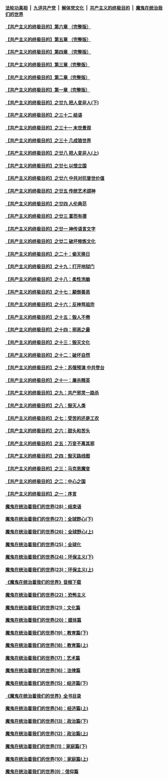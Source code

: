 ####  [法轮功真相](../../../../basic/blob/master/README.md?t=01042352) &nbsp;|&nbsp; [九评共产党](../../../../9ping.md/blob/master/README.md?t=01042352) &nbsp;|&nbsp; [解体党文化](../../../../jtdwh.md/blob/master/README.md?t=01042352)  &nbsp;|&nbsp; [共产主义的终极目的](../../../../gczydzjmd.md/blob/master/README.md?t=01042352) &nbsp;|&nbsp; [魔鬼在统治我们的世界](../../../../mgztzwmdsj.md/blob/master/README.md?t=01042352) 

#### [【共产主义的终极目的】第六章 （完整版）](../pages/nsc422/n11428913.md?t=01042352) 

#### [【共产主义的终极目的】第五章 （完整版）](../pages/nsc422/n11428912.md?t=01042352) 

#### [【共产主义的终极目的】第四章 （完整版）](../pages/nsc422/n11428907.md?t=01042352) 

#### [【共产主义的终极目的】第三章（完整版）](../pages/nsc422/n11428848.md?t=01042352) 

#### [【共产主义的终极目的】第二章（完整版）](../pages/nsc422/n11428831.md?t=01042352) 

#### [【共产主义的终极目的】第一章（完整版）](../pages/nsc422/n11417651.md?t=01042352) 

#### [【共产主义的终极目的】之廿九 把人变非人(下)](../pages/nsc422/n11344140.md?t=01042352) 

#### [【共产主义的终极目的】之三十二 结语](../pages/nsc422/n11360535.md?t=01042352) 

#### [【共产主义的终极目的】之三十一 末世景观](../pages/nsc422/n11351129.md?t=01042352) 

#### [【共产主义的终极目的】之三十 几成狼世界](../pages/nsc422/n11348280.md?t=01042352) 

#### [【共产主义的终极目的】之廿八 把人变非人(上)](../pages/nsc422/n11340492.md?t=01042352) 

#### [【共产主义的终极目的】之廿七 以恨立国](../pages/nsc422/n11336944.md?t=01042352) 

#### [【共产主义的终极目的】之廿六 中共对抗普世价值](../pages/nsc422/n11324785.md?t=01042352) 

#### [【共产主义的终极目的】之廿五 传统艺术颂神](../pages/nsc422/n11296396.md?t=01042352) 

#### [【共产主义的终极目的】之廿四 人伦典范](../pages/nsc422/n11296397.md?t=01042352) 

#### [【共产主义的终极目的】之廿三 富而有德](../pages/nsc422/n11283598.md?t=01042352) 

#### [【共产主义的终极目的】之廿一 神传语言文字](../pages/nsc422/n11263265.md?t=01042352) 

#### [【共产主义的终极目的】之廿二 破坏修炼文化](../pages/nsc422/n11245728.md?t=01042352) 

#### [【共产主义的终极目的】之二十：偷天换日](../pages/nsc422/n11238846.md?t=01042352) 

#### [【共产主义的终极目的】之十九：打开地狱门](../pages/nsc422/n11206376.md?t=01042352) 

#### [【共产主义的终极目的】之十八：柔性洗脑](../pages/nsc422/n11199994.md?t=01042352) 

#### [【共产主义的终极目的】之十七：颠倒善恶](../pages/nsc422/n11179782.md?t=01042352) 

#### [【共产主义的终极目的】之十六：反神骂祖宗](../pages/nsc422/n11166798.md?t=01042352) 

#### [【共产主义的终极目的】之十五：毁人不倦](../pages/nsc422/n11166792.md?t=01042352) 

#### [【共产主义的终极目的】之十四：邪恶之最](../pages/nsc422/n11150249.md?t=01042352) 

#### [【共产主义的终极目的】之十三：毁灭文化](../pages/nsc422/n11135227.md?t=01042352) 

#### [【共产主义的终极目的】之十二：破坏自然](../pages/nsc422/n11135214.md?t=01042352) 

#### [【共产主义的终极目的】之十：苏俄预演 中共登台](../pages/nsc422/n11118424.md?t=01042352) 

#### [【共产主义的终极目的】之十一：屠杀精英](../pages/nsc422/n11118442.md?t=01042352) 

#### [【共产主义的终极目的】之九：共产邪灵一路杀](../pages/nsc422/n11114139.md?t=01042352) 

#### [【共产主义的终极目的】之八：毁灭人类](../pages/nsc422/n11108503.md?t=01042352) 

#### [【共产主义的终极目的】之七：受苦的还是工农](../pages/nsc422/n11101809.md?t=01042352) 

#### [【共产主义的终极目的】之六：甜头和苦头](../pages/nsc422/n11096971.md?t=01042352) 

#### [【共产主义的终极目的】之五：万变不离其邪](../pages/nsc422/n11091285.md?t=01042352) 

#### [【共产主义的终极目的】之四：毁灭路线图](../pages/nsc422/n11086284.md?t=01042352) 

#### [【共产主义的终极目的】之三：马克思魔变](../pages/nsc422/n11061941.md?t=01042352) 

#### [【共产主义的终极目的】之二：中心之国](../pages/nsc422/n11047728.md?t=01042352) 

#### [【共产主义的终极目的】之一：序言](../pages/nsc422/n11086077.md?t=01042352) 

#### [魔鬼在统治着我们的世界(28)：结束语](../pages/nsc422/n10936246.md?t=01042352) 

#### [魔鬼在统治着我们的世界(27)：全球野心(下)](../pages/nsc422/n10928319.md?t=01042352) 

#### [魔鬼在统治着我们的世界(26)：全球野心(上)](../pages/nsc422/n10900318.md?t=01042352) 

#### [魔鬼在统治着我们的世界(25)：全球化](../pages/nsc422/n10788205.md?t=01042352) 

#### [魔鬼在统治着我们的世界(24)：环保主义(下)](../pages/nsc422/n10695307.md?t=01042352) 

#### [魔鬼在统治着我们的世界(23)：环保主义(上)](../pages/nsc422/n10688613.md?t=01042352) 

#### [《魔鬼在统治着我们的世界》音频下载](../pages/nsc422/n10635553.md?t=01042352) 

#### [魔鬼在统治着我们的世界(22)：恐怖主义](../pages/nsc422/n10614727.md?t=01042352) 

#### [魔鬼在统治着我们的世界(21)：文化篇](../pages/nsc422/n10597706.md?t=01042352) 

#### [魔鬼在统治着我们的世界(20)：媒体篇](../pages/nsc422/n10586579.md?t=01042352) 

#### [魔鬼在统治着我们的世界(19)：教育篇(下)](../pages/nsc422/n10564808.md?t=01042352) 

#### [魔鬼在统治着我们的世界(18)：教育篇(上)](../pages/nsc422/n10526970.md?t=01042352) 

#### [魔鬼在统治着我们的世界(17)：艺术篇](../pages/nsc422/n10499093.md?t=01042352) 

#### [魔鬼在统治着我们的世界(16)：法律篇](../pages/nsc422/n10485969.md?t=01042352) 

#### [魔鬼在统治着我们的世界(15)：经济篇(下)](../pages/nsc422/n10469975.md?t=01042352) 

#### [《魔鬼在统治着我们的世界》全书目录](../pages/nsc422/n10464261.md?t=01042352) 

#### [魔鬼在统治着我们的世界(14)：经济篇(上)](../pages/nsc422/n10457370.md?t=01042352) 

#### [魔鬼在统治着我们的世界(13)：政治篇(下)](../pages/nsc422/n10448270.md?t=01042352) 

#### [魔鬼在统治着我们的世界(12)：政治篇(上)](../pages/nsc422/n10444576.md?t=01042352) 

#### [魔鬼在统治着我们的世界(11)：家庭篇(下)](../pages/nsc422/n10440961.md?t=01042352) 

#### [魔鬼在统治着我们的世界(10)：家庭篇(上)](../pages/nsc422/n10435448.md?t=01042352) 

#### [魔鬼在统治着我们的世界(9)：信仰篇](../pages/nsc422/n10432159.md?t=01042352) 


